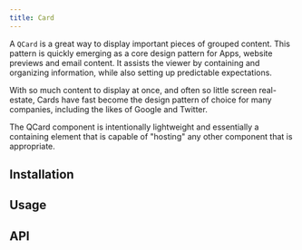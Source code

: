 ```yaml
---
title: Card
---
```

    
A `QCard` is a great way to display important pieces of grouped content. This pattern is quickly emerging as a core design pattern for Apps, website previews and email content. It assists the viewer by containing and organizing information, while also setting up predictable expectations. 

With so much content to display at once, and often so little screen real-estate, Cards have fast become the design pattern of choice for many companies, including the likes of Google and Twitter.

The QCard component is intentionally lightweight and essentially a containing element that is capable of "hosting" any other component that is appropriate.

## Installation

<doc-installation :components="['QCard', 'QCardSection', 'QCardActions']" />

## Usage

<doc-example title="Basic" file="QCard/Basic" />

<doc-example title="Dark Parallax with Overlay" file="QCard/ParallaxOverlay" />

<doc-example title="Square Tabs" file="QCard/Tabs" />

<doc-example title="Flat & Bordered Accordion with Popup Menu" file="QCard/Accordion" />

## API

<doc-api file="QCard" />

<doc-api file="QCardSection" />

<doc-api file="QCardActions" />

